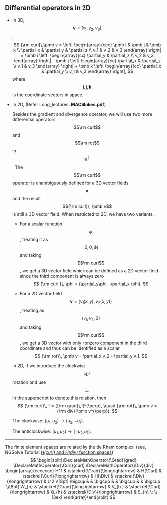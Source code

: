 ## Differential operators in 2D

- In 3D, $$\pmb v = (v_1,v_2, v_3)$$, 
  $$
  {\rm curl}\,\pmb v = \left| \begin{array}{ccc}
  \pmb i & \pmb j & \pmb k \\
  \partial_x & \partial_y & \partial_z \\ 
   v_1 & v_2 & v_3
  \end{array} \right| = \pmb i \left| \begin{array}{cc}
  \partial_y & \partial_z \\ 
   v_2 & v_3
  \end{array} \right| - \pmb j \left| \begin{array}{cc}
  \partial_x & \partial_z \\ 
   v_1 & v_3
  \end{array} \right| + \pmb k \left| \begin{array}{cc}
  \partial_x & \partial_y \\ 
   v_1 & v_2
  \end{array} \right|,
  $$
  where $$\pmb i, \pmb j, \pmb k$$ is the coordinate vectors in space.

  

- In 2D, (Refer Long_lectures: **MACStokes.pdf**)

  Besides the gradient and divergence operator, we will use two more differential operators $$\rm curl$$ and $$\rm rot$$ in $$\mathbb R^2$$. The $$\rm curl$$ operator is unambiguously defined for a 3D vector fields $$\pmb v$$ and the result $${\rm curl}\, \pmb v$$ is still a 3D vector field. When restricted to 2D, we have two variants. 

  - For a scalar function $$\phi$$, treating it as $$(0,0,\phi)$$ and taking $$\rm curl$$, we get a 3D vector field which can be defined as a 2D vector field since the third component is always zero
    $$
    {\rm curl }\, \phi = (\partial_y\phi, -\partial_x \phi).
    $$

  - For a 2D vector field $$\pmb v = (v_1(x,y),v_2(x,y))$$, treating as $$(v_1,v_2,0)$$ and taking $$\rm curl$$, we get a 3D vector with only nonzero component in the third coordinate and thus can be identified as a scalar
    $$
    {\rm rot}\, \pmb v = \partial_x v_2 - \partial_y v_1.
    $$

  In 2D, if we introduce the clockwise $$90^\circ$$ rotation and use $$\perp$$ in the superscript to denote this rotation, then
  $$
  {\rm curl}\, f = ({\rm grad}\,f)^{\perp}, \quad {\rm rot}\, \pmb v = {\rm div}(\pmb v^{\perp}).
  $$
  
  The clockwise: $(u_1,u_2)\rightarrow (u_2, -u_1)$. 
  
  The anticlockwise: $(u_1,u_2)\rightarrow (-u_2, u_1)$. 

---

The finite element spaces are related by the de Rham complex: (see, NGSolve Tutorial [*H(curl)* and *H(div)* function spaces](https://ngsolve.org/docu/latest/i-tutorials/unit-2.3-hcurlhdiv/hcurlhdiv.html)) 
$$
\begin{split}\DeclareMathOperator{\Grad}{grad}
\DeclareMathOperator{\Curl}{curl}
\DeclareMathOperator{\Div}{div}
\begin{array}{ccccccc}
H^1      &  \stackrel{\Grad}{\longrightarrow}          &
H(\Curl) &  \stackrel{\Curl}{\longrightarrow}   &
H(\Div)  &  \stackrel{\Div}{\longrightarrow}    &
L^2                                                                                    \\[8pt]
\bigcup  &                  &
\bigcup  &                  &
\bigcup  &                  &
\bigcup                              \\[8pt]
 W_{h}                   &
\stackrel{\Grad}{\longrightarrow}          &
 V_{h }       &
 \stackrel{\Curl}{\longrightarrow}   &
 Q_{h}          &
\stackrel{\Div}{\longrightarrow}    &
S_{h}  \:
 \\[3ex]
\end{array}\end{split}
$$
